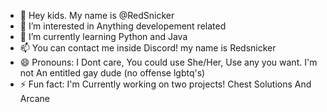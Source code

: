 - 👋 Hey kids. My name is @RedSnicker
- 👀 I’m interested in Anything developement related
- 🌱 I’m currently learning Python and Java
- 📫 You can contact me inside Discord! my name is Redsnicker
- 😄 Pronouns: I Dont care, You could use She/Her, Use any you want. I'm not An entitled gay dude (no offense lgbtq's)
- ⚡ Fun fact: I'm Currently working on two projects! Chest Solutions And Arcane

<!---
RedSnicker/RedSnicker is a ✨ special ✨ repository because its `README.md` (this file) appears on your GitHub profile.
You can click the Preview link to take a look at your changes.
--->
